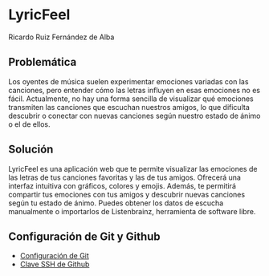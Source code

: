 # LyricFeel

Ricardo Ruiz Fernández de Alba

## Problemática

Los oyentes de música suelen experimentar emociones variadas con las canciones, pero entender cómo las letras influyen en esas emociones no es fácil. Actualmente, no hay una forma sencilla de visualizar qué emociones transmiten las canciones que escuchan nuestros amigos, lo que dificulta descubrir o conectar con nuevas canciones según nuestro estado de ánimo o el de ellos.

## Solución

LyricFeel es una aplicación web que te permite visualizar las emociones de las letras de tus canciones favoritas y las de tus amigos. Ofrecerá una interfaz intuitiva con gráficos, colores y emojis. Además, te permitirá compartir tus emociones con tus amigos y descubrir nuevas canciones según tu estado de ánimo. Puedes obtener los datos de escucha manualmente o importarlos de Listenbrainz, herramienta de software libre.

## Configuración de Git y Github

- [Configuración de Git](docs/git_config.png)
- [Clave SSH de Github](docs/ssh_key.png)
